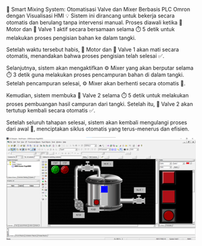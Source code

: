 🔧 Smart Mixing System: Otomatisasi Valve dan Mixer Berbasis PLC Omron dengan Visualisasi HMI 💡
Sistem ini dirancang untuk bekerja secara otomatis dan berulang tanpa intervensi manual. Proses diawali ketika 🚰 Motor dan 🔧 Valve 1 aktif secara bersamaan selama ⏱️ 5 detik untuk melakukan proses pengisian bahan ke dalam tangki.

Setelah waktu tersebut habis, 🚫 Motor dan 🔧 Valve 1 akan mati secara otomatis, menandakan bahwa proses pengisian telah selesai ✅.

Selanjutnya, sistem akan mengaktifkan ⚙️ Mixer yang akan berputar selama ⏱️ 3 detik guna melakukan proses pencampuran bahan di dalam tangki. Setelah pencampuran selesai, ⚙️ Mixer akan berhenti secara otomatis 🚫.

Kemudian, sistem membuka 🔁 Valve 2 selama ⏱️ 5 detik untuk melakukan proses pembuangan hasil campuran dari tangki. Setelah itu, 🔁 Valve 2 akan tertutup kembali secara otomatis ✅.

Setelah seluruh tahapan selesai, sistem akan kembali mengulangi proses dari awal 🔄, menciptakan siklus otomatis yang terus-menerus dan efisien.

![image alt](https://github.com/BabasNapit/Water-Tank/blob/921c1c2f739c509f18865c4af5f86bced0f5320f/Screenshot%202025-05-30%20033524.png)

